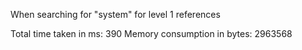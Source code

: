
When searching for "system" for level 1 references

Total time taken in ms: 390
Memory consumption in bytes: 2963568
